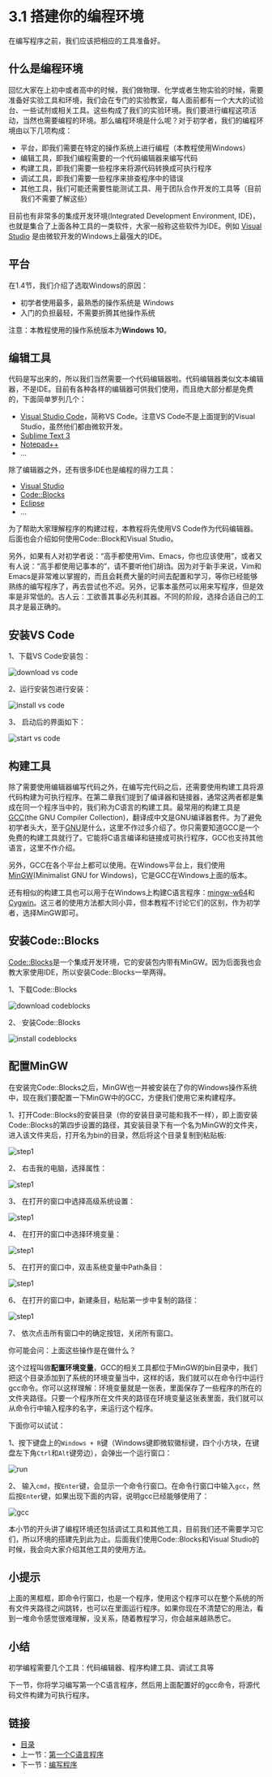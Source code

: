 # 3.1 搭建你的编程环境

在编写程序之前，我们应该把相应的工具准备好。

## 什么是编程环境

回忆大家在上初中或者高中的时候，我们做物理、化学或者生物实验的时候，需要准备好实验工具和环境，我们会在专门的实验教室，每人面前都有一个大大的试验台、一些试剂或相关工具。这些构成了我们的实验环境。我们要进行编程这项活动，当然也需要编程的环境。那么编程环境是什么呢？对于初学者，我们的编程环境由以下几项构成：

- 平台，即我们需要在特定的操作系统上进行编程（本教程使用Windows）
- 编辑工具，即我们编程需要的一个代码编辑器来编写代码
- 构建工具，即我们需要一些程序来将源代码转换成可执行程序
- 调试工具，即我们需要一些程序来排查程序中的错误
- 其他工具，我们可能还需要性能测试工具、用于团队合作开发的工具等（目前我们不需要了解这些）

目前也有非常多的集成开发环境(Integrated Development Environment, IDE)，也就是集合了上面各种工具的一类软件，大家一般称这些软件为IDE。例如 [Visual Studio](https://visualstudio.microsoft.com) 是由微软开发的Windows上最强大的IDE。

## 平台

在1.4节，我们介绍了选取Windows的原因：

- 初学者使用最多，最熟悉的操作系统是 Windows
- 入门的负担最轻，不需要折腾其他操作系统

注意：本教程使用的操作系统版本为**Windows 10**。

## 编辑工具

代码是写出来的，所以我们当然需要一个代码编辑器啦。代码编辑器类似文本编辑器，不是IDE。目前有各种各样的编辑器可供我们使用，而且绝大部分都是免费的，下面简单罗列几个：

- [Visual Studio Code](https://code.visualstudio.com/)，简称VS Code。注意VS Code不是上面提到的Visual Studio，虽然他们都由微软开发。
- [Sublime Text 3](http://www.sublimetext.com/)
- [Notepad++](https://notepad-plus-plus.org/)
- ...

除了编辑器之外，还有很多IDE也是编程的得力工具：

- [Visual Studio](https://visualstudio.microsoft.com)
- [Code::Blocks](http://www.codeblocks.org/)
- [Eclipse](https://www.eclipse.org/downloads/)
- ...

为了帮助大家理解程序的构建过程，本教程将先使用VS Code作为代码编辑器。后面也会介绍如何使用Code::Block和Visual Studio。

另外，如果有人对初学者说：“高手都使用Vim、Emacs，你也应该使用”，或者又有人说：“高手都使用记事本的”，请不要听他们胡诌。因为对于新手来说，Vim和Emacs是非常难以掌握的，而且会耗费大量的时间去配置和学习，等你已经能够熟练的编写程序了，再去尝试也不迟。另外，记事本虽然可以用来写程序，但是效率是非常低的。古人云：工欲善其事必先利其器。不同的阶段，选择合适自己的工具才是最正确的。

## 安装VS Code

1、下载VS Code安装包：

![download vs code](./images/03.1.download-vscode.png)

2、运行安装包进行安装：

![install vs code](./images/03.1.install-vscode.png)

3、 启动后的界面如下：

![start vs code](./images/03.1.start-vscode.png)

## 构建工具

除了需要使用编辑器编写代码之外，在编写完代码之后，还需要使用构建工具将源代码构建为可执行程序。在第二章我们提到了编译器和链接器，通常这两者都是集成在同一个程序当中的，我们称为C语言的构建工具。最常用的构建工具是[GCC](https://gcc.gnu.org/)(the GNU Compiler Collection)，翻译成中文是GNU编译器套件。为了避免初学者头大，至于[GNU](https://baike.baidu.com/item/gnu/671972?fr=aladdin)是什么，这里不作过多介绍了。你只需要知道GCC是一个免费的构建工具就行了。它能将C语言编译和链接成可执行程序，GCC也支持其他语言，这里不作介绍。

另外，GCC在各个平台上都可以使用。在Windows平台上，我们使用[MinGW](http://www.mingw.org/)(Minimalist GNU for Windows)，它是GCC在Windows上面的版本。

还有相似的构建工具也可以用于在Windows上构建C语言程序：[mingw-w64](http://mingw-w64.org/doku.php)和[Cygwin](https://sourceware.org/cygwin/)。这三者的使用方法都大同小异，但本教程不讨论它们的区别，作为初学者，选择MinGW即可。

## 安装Code::Blocks

[Code::Blocks](http://www.codeblocks.org/)是一个集成开发环境，它的安装包内带有MinGW。因为后面我也会教大家使用IDE，所以安装Code::Blocks一举两得。

1、下载Code::Blocks

![download codeblocks](./images/03.1.download-codeblocks.png)

2、 安装Code::Blocks

![install codeblocks](./images/03.1.install-codeblocks.png)

## 配置MinGW

在安装完Code::Blocks之后，MinGW也一并被安装在了你的Windows操作系统中，现在我们要配置一下MinGW中的GCC，方便我们使用它来构建程序。

1、打开Code::Blocks的安装目录（你的安装目录可能和我不一样），即上面安装Code::Blocks的第四步设置的路径，其安装目录下有一个名为MinGW的文件夹，进入该文件夹后，打开名为bin的目录，然后将这个目录复制到粘贴板:

![step1](./images/03.1.path-to-mingw.png)

2、 右击我的电脑，选择属性：

![step1](./images/03.1.computer-property.png)

3、 在打开的窗口中选择高级系统设置：

![step1](./images/03.1.advanced-sys-settings.png)

4、 在打开的窗口中选择环境变量：

![step1](./images/03.1.env-vars.png)

5、 在打开的窗口中，双击系统变量中Path条目：

![step1](./images/03.1.env-path.png)

6、 在打开的窗口中，新建条目，粘贴第一步中复制的路径：

![step1](./images/03.1.env-paste.png)

7、 依次点击所有窗口中的确定按钮，关闭所有窗口。

你可能会问：上面这些操作是在做什么？

这个过程叫做**配置环境变量**，GCC的相关工具都位于MinGW的bin目录中，我们把这个目录添加到了系统的环境变量当中，这样的话，我们就可以在命令行中运行gcc命令。你可以这样理解：环境变量就是一张表，里面保存了一些程序的所在的文件夹路径。只要一个程序所在文件夹的路径在环境变量这张表里面，我们就可以从命令行中输入程序的名字，来运行这个程序。

下面你可以试试：

1、按下键盘上的`Windows + R`键（Windows键即微软徽标键，四个小方块，在键盘左下角`Ctrl`和`Alt`键旁边），会弹出一个运行窗口：

![run](./images/03.1.run.png)

2、 输入`cmd`，按`Enter`键，会显示一个命令行窗口。在命令行窗口中输入`gcc`，然后按`Enter`键，如果出现下面的内容，说明gcc已经能够使用了：

![gcc](./images/03.1.cmd-gcc.png)

本小节的开头讲了编程环境还包括调试工具和其他工具，目前我们还不需要学习它们，所以环境的搭建先到此为止。后面我们使用Code::Blocks和Visual Studio的时候，我会向大家介绍其他工具的使用方法。

## 小提示

上面的黑框框，即命令行窗口，也是一个程序，使用这个程序可以在整个系统的所有文件夹路径之间跳转，也可以在里面运行程序。如果你现在不清楚它的用法，看到一堆命令感觉很难理解，没关系，随着教程学习，你会越来越熟悉它。

## 小结

初学编程需要几个工具：代码编辑器、程序构建工具、调试工具等

下一节，你将学习编写第一个C语言程序，然后用上面配置好的gcc命令，将源代码文件构建为可执行程序。

## 链接

- [目录](./preface.md)
- 上一节：[第一个C语言程序](./03.0.md)
- 下一节：[编写程序](./03.2.md)